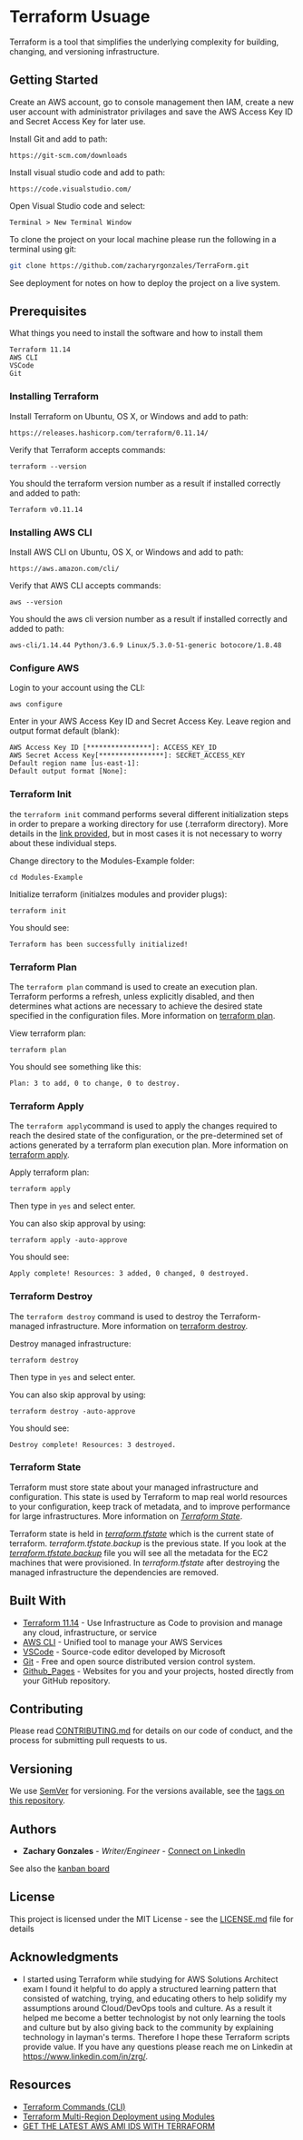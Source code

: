 # Terraform Usuage
Terraform is a tool that simplifies the underlying complexity for building, changing, and versioning infrastructure. 

## Getting Started
Create an AWS account, go to console management then IAM, create a new user account with administrator privilages and save the AWS Access Key ID and Secret Access Key for later use.

Install Git and add to path:
```
https://git-scm.com/downloads
```

Install visual studio code and add to path:
```
https://code.visualstudio.com/
```

Open Visual Studio code and select:
```
Terminal > New Terminal Window
```

To clone the project on your local machine please run the following in a terminal using git:
```bash
git clone https://github.com/zacharyrgonzales/TerraForm.git
```

See deployment for notes on how to deploy the project on a live system.

## Prerequisites

What things you need to install the software and how to install them
```
Terraform 11.14
AWS CLI
VSCode
Git
```

### Installing Terraform

Install Terraform on Ubuntu, OS X, or Windows and add to path:
```
https://releases.hashicorp.com/terraform/0.11.14/
```
Verify that Terraform accepts commands:
```
terraform --version
```
You should the terraform version number as a result if installed correctly and added to path:
```
Terraform v0.11.14
```
### Installing AWS CLI

Install AWS CLI on Ubuntu, OS X, or Windows and add to path:
```
https://aws.amazon.com/cli/
```
Verify that AWS CLI accepts commands:
```
aws --version
```
You should the aws cli version number as a result if installed correctly and added to path:
```
aws-cli/1.14.44 Python/3.6.9 Linux/5.3.0-51-generic botocore/1.8.48
```

### Configure AWS

Login to your account using the CLI:
```
aws configure
```
Enter in your AWS Access Key ID and Secret Access Key. Leave region and output format default (blank):
```
AWS Access Key ID [****************]: ACCESS_KEY_ID
AWS Secret Access Key[****************]: SECRET_ACCESS_KEY
Default region name [us-east-1]: 
Default output format [None]: 
```

### Terraform Init

the ```terraform init``` command performs several different initialization steps in order to prepare a working directory for use (.terraform directory). More details in the [link provided](https://www.terraform.io/docs/commands/init.html#usage), but in most cases it is not necessary to worry about these individual steps.

Change directory to the Modules-Example folder:
```
cd Modules-Example
```
Initialize terraform (initialzes modules and provider plugs):
```
terraform init
```
You should see:
```
Terraform has been successfully initialized!
```

### Terraform Plan

The ```terraform plan``` command is used to create an execution plan. Terraform performs a refresh, unless explicitly disabled, and then determines what actions are necessary to achieve the desired state specified in the configuration files. More information on [terraform plan](https://www.terraform.io/docs/commands/plan.html#usage).

View terraform plan:
```
terraform plan
```
You should see something like this:
```
Plan: 3 to add, 0 to change, 0 to destroy.
```

### Terraform Apply

The ```terraform apply```command is used to apply the changes required to reach the desired state of the configuration, or the pre-determined set of actions generated by a terraform plan execution plan. More information on [terraform apply](https://www.terraform.io/docs/commands/apply.html#usage).

Apply terraform plan:
```
terraform apply
```
Then type in ```yes``` and select enter.

You can also skip approval by using:
```
terraform apply -auto-approve
```

You should see:
```
Apply complete! Resources: 3 added, 0 changed, 0 destroyed.
```

### Terraform Destroy

The ```terraform destroy``` command is used to destroy the Terraform-managed infrastructure. More information on [terraform destroy](https://www.terraform.io/docs/commands/destroy.html#usage).

Destroy managed infrastructure:
```
terraform destroy
```
Then type in ```yes``` and select enter.

You can also skip approval by using:
```
terraform destroy -auto-approve
```
You should see:
```
Destroy complete! Resources: 3 destroyed.
```

### Terraform State

Terraform must store state about your managed infrastructure and configuration. This state is used by Terraform to map real world resources to your configuration, keep track of metadata, and to improve performance for large infrastructures. More information on [*Terraform State*](https://www.terraform.io/docs/state/index.html).

Terraform state is held in [*terraform.tfstate*]() which is the current state of terraform. *terraform.tfstate.backup* is the previous state. If you look at the [*terraform.tfstate.backup*]() file you will see all the metadata for the EC2 machines that were provisioned. In *terraform.tfstate* after destroying the managed infrastructure the dependencies are removed.


## Built With

* [Terraform 11.14](http://www.dropwizard.io/1.0.2/docs/) - Use Infrastructure as Code to provision and manage any cloud, infrastructure, or service
* [AWS CLI](https://maven.apache.org/) - Unified tool to manage your AWS Services
* [VSCode](https://rometools.github.io/rome/) - Source-code editor developed by Microsoft 
* [Git](https://rometools.github.io/rome/) - Free and open source distributed version control system.
* [Github_Pages](https://pages.github.com/) - Websites for you and your projects, hosted directly from your GitHub repository.

## Contributing

Please read [CONTRIBUTING.md](https://gist.github.com/zacharyrgonzales/1c65d518637698fd63a5544343662b15) for details on our code of conduct, and the process for submitting pull requests to us.

## Versioning

We use [SemVer](http://semver.org/) for versioning. For the versions available, see the [tags on this repository](https://github.com/your/project/tags). 

## Authors

* **Zachary Gonzales** - *Writer/Engineer* - [Connect on LinkedIn](https://www.linkedin.com/in/zrg/)

See also the [kanban board](https://github.com/zacharyrgonzales/TerraForm/projects/1)

## License

This project is licensed under the MIT License - see the [LICENSE.md](https://github.com/zacharyrgonzales/TerraForm/blob/development/LICENSE) file for details

## Acknowledgments

* I started using Terraform while studying for AWS Solutions Architect exam I found it helpful to do apply a structured learning pattern that consisted of watching, trying, and educating others to help solidify my assumptions around Cloud/DevOps tools and culture. As a result it helped me become a better technologist by not only learning the tools and culture but by also giving back to the community by explaining technology in layman's terms. Therefore I hope these Terraform scripts provide value. If you have any questions please reach me on Linkedin at https://www.linkedin.com/in/zrg/.


## Resources
* [Terraform Commands (CLI)](https://www.terraform.io/docs/commands/index.html)
* [Terraform Multi-Region Deployment using Modules](https://medium.com/johnveldboom/terraform-multi-region-deployment-using-modules-4f94d7833b52)
* [GET THE LATEST AWS AMI IDS WITH TERRAFORM](https://letslearndevops.com/2018/08/23/terraform-get-latest-centos-ami/)
